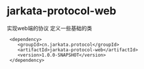 # jarkata-protocol-web
实现web端的协议
定义一些基础的类

```
 <dependency>
    <groupId>cn.jarkata.protocol</groupId>
    <artifactId>jarkata-protocol-web</artifactId>
    <version>1.0.0-SNAPSHOT</version>
 </dependency>
```
